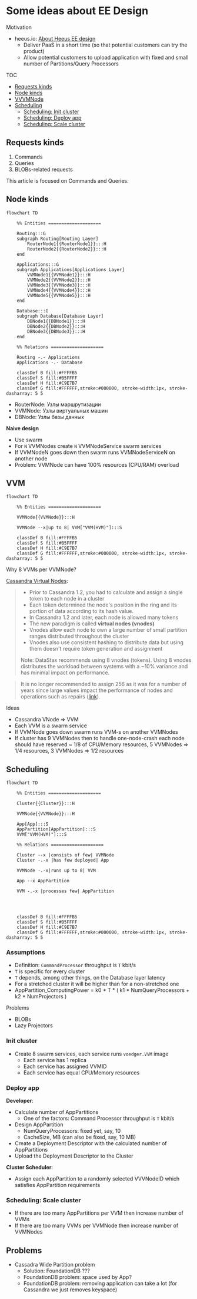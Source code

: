 # Some ideas about EE Design

Motivation
- heeus.io: [About Heeus EE design](https://dev.heeus.io/launchpad/#!26633)
  - Deliver PaaS in a short time (so that potential customers can try the product)
  - Allow potential customers to upload application with fixed and small number of Partitions/Query Processors

TOC
- [Requests kinds](#requests-kinds)
- [Node kinds](#node-kinds)
- [VVVMNode](#vappnode)
- [Scheduling](#scheduling)
    - [Scheduling: Init cluster](#scheduling-init-cluster)
    - [Scheduling: Deploy app](#scheduling-deploy-app)
    - [Scheduling: Scale cluster](#scheduling-scale-cluster)

## Requests kinds

1. Commands
2. Queries
3. BLOBs-related requests

This article is focused on Commands and Queries.

## Node kinds

```mermaid
flowchart TD

    %% Entities ====================

    Routing:::G
    subgraph Routing[Routing Layer]
        RouterNode1{{RouterNode1}}:::H
        RouterNode2{{RouterNode2}}:::H
    end

    Applications:::G
    subgraph Applications[Applications Layer]
        VVMNode1{{VVMNode1}}:::H
        VVMNode2{{VVMNode2}}:::H
        VVMNode3{{VVMNode3}}:::H
        VVMNode4{{VVMNode4}}:::H
        VVMNode5{{VVMNode5}}:::H
    end

    Database:::G
    subgraph Database[Database Layer]
        DBNode1{{DBNode1}}:::H
        DBNode2{{DBNode2}}:::H
        DBNode3{{DBNode3}}:::H            
    end    
 
    %% Relations ====================

    Routing -.- Applications
    Applications -.- Database

    classDef B fill:#FFFFB5
    classDef S fill:#B5FFFF
    classDef H fill:#C9E7B7
    classDef G fill:#FFFFFF,stroke:#000000, stroke-width:1px, stroke-dasharray: 5 5
```    

- RouterNode: Узлы маршрутизации
- VVMNode: Узлы виртуальных машин
- DBNode: Узлы базы данных

**Naive design**
- Use swarm
- For `N` VVMNodes create `N` VVMNodeService swarm services
- If VVMNodeN goes down then swarm runs VVMNodeServiceN on another node
- Problem: VVMNode can have 100% resources (CPU/RAM) overload


## VVM

```mermaid
flowchart TD

    %% Entities ====================

    VVMNode{{VVMNode}}:::H

    VVMNode --x|up to 8| VVM["VVM(HVM)"]:::S

    classDef B fill:#FFFFB5
    classDef S fill:#B5FFFF
    classDef H fill:#C9E7B7
    classDef G fill:#FFFFFF,stroke:#000000, stroke-width:1px, stroke-dasharray: 5 5
```  


Why 8 VVMs per VVMNode?

[Cassandra Virtual Nodes](https://docs.datastax.com/en/cassandra-oss/3.0/cassandra/architecture/archDataDistributeDistribute.html):

> - Prior to Cassandra 1.2, you had to calculate and assign a single token to each node in a cluster
> - Each token determined the node's position in the ring and its portion of data according to its hash value.
> - In Cassandra 1.2 and later, each node is allowed many tokens
> - The new paradigm is called **virtual nodes (vnodes)**
> - Vnodes allow each node to own a large number of small partition ranges distributed throughout the cluster
> - Vnodes also use consistent hashing to distribute data but using them doesn't require token generation and assignment
>
> Note: DataStax recommends using 8 vnodes (tokens). Using 8 vnodes distributes the workload between systems with a ~10% variance and has minimal impact on performance.

> It is no longer recommended to assign 256 as it was for a number of years since large values impact the performance of nodes and operations such as repairs ([link](https://community.datastax.com/questions/4966/what-is-the-maximum-vnodes-per-node.html)).

Ideas
- Cassandra VNode => VVM
- Each VVM is a swarm service
- If VVMNode goes down swarm runs VVM-s on another VVMNodes
- If cluster has 9 VVMNodes then to handle one-node-crash each node should have reserved ~ 1/8 of CPU/Memory resources, 5 VVMNodes => 1/4 resources, 3 VVMNodes => 1/2 resources

## Scheduling

```mermaid
flowchart TD

    %% Entities ====================

    Cluster{{Cluster}}:::H

    VVMNode{{VVMNode}}:::H

    App[App]:::S
    AppPartition[AppPartition]:::S
    VVM["VVM(HVM)"]:::S

    %% Relations ====================

    Cluster --x |consists of few| VVMNode
    Cluster -.-x |has few deployed| App

    VVMNode -.-x|runs up to 8| VVM

    App --x AppPartition
    
    VVM -.-x |processes few| AppPartition




    classDef B fill:#FFFFB5
    classDef S fill:#B5FFFF
    classDef H fill:#C9E7B7
    classDef G fill:#FFFFFF,stroke:#000000, stroke-width:1px, stroke-dasharray: 5 5
```

### Assumptions

- Definition: `CommandProcessor` throughput is `T` kbit/s
- `T` is specific for every cluster
- `T` depends, among other things, on the Database layer latency
- For a stretched cluster it will be higher than for a non-stretched one
- AppPartition_ComputingPower = k0 * T * ( k1 * NumQueryProcessors + k2 * NumProjectors )

Problems
- BLOBs
- Lazy Projectors

### Init cluster

- Create 8 swarm services, each service runs `voedger.VVM` image
  - Each service has 1 replica
  - Each service has assigned VVMID
  - Each service has equal CPU/Memory resources

### Deploy app

**Developer**:

- Calculate number of AppPartitions
  - One of the factors: Command Processor throughput is `T` kbit/s
- Design AppPartition
  - NumQueryProcessors: fixed yet, say, 10
  - CacheSize, MB (can also be fixed, say, 10 MB)
- Create a Deployment Descriptor with the calculated number of AppPartitions
- Upload the Deployment Descriptor to the Cluster

**Cluster Scheduler**:

- Assign each AppPartition to a randomly selected VVVNodeID which satisfies AppPartition requirements



### Scheduling: Scale cluster

- If there are too many AppPartitions per VVM then increase number of VVMs
- If there are too many VVMs per VVMNode then increase number of VVMNodes


## Problems

- Cassadra Wide Partition problem
  - Solution: FoundationDB ???
  - FoundationDB problem: space used by App?
  - FoundationDB problem: removing application can take a lot (for Cassandra we just removes keyspace)
  
